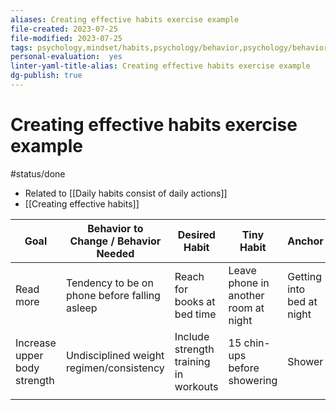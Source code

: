 ```yaml
---
aliases: Creating effective habits exercise example
file-created: 2023-07-25
file-modified: 2023-07-25
tags: psychology,mindset/habits,psychology/behavior,psychology/behavior
personal-evaluation:  yes
linter-yaml-title-alias: Creating effective habits exercise example
dg-publish: true
---
```


# Creating effective habits exercise example

#status/done

- Related to [[Daily habits consist of daily actions]]
- [[Creating effective habits]]

| Goal                         | Behavior to Change / Behavior Needed          | Desired Habit                         | Tiny Habit                           | Anchor                    |
| ---------------------------- | --------------------------------------------- | ------------------------------------- | ------------------------------------ | ------------------------- |
| Read more                    | Tendency to be on phone before falling asleep | Reach for books at bed time           | Leave phone in another room at night | Getting into bed at night |
| Increase upper body strength | Undisciplined weight regimen/consistency      | Include strength training in workouts | 15 chin-ups before showering         | Shower                    |
|                              |                                               |                                       |                                      |                           |
